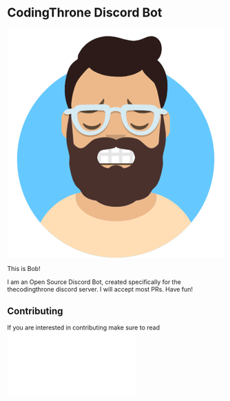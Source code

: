 # CodingThrone Discord Bot

<!--<img src='https://avataaars.io/?avatarStyle=Circle&topType=ShortHairShortWaved&accessoriesType=Prescription01&hairColor=Black&facialHairType=BeardMagestic&facialHairColor=BrownDark&clotheType=ShirtScoopNeck&clotheColor=PastelOrange&eyeType=Close&eyebrowType=SadConcernedNatural&mouthType=Grimace&skinColor=Light'
/> -->

![width=50%](./assets/img/bob.png)

This is Bob!

I am an Open Source Discord Bot, created specifically for the thecodingthrone discord server.
I will accept most PRs. Have fun!

## Contributing

If you are interested in contributing make sure to read ![contributing guide lines](./CONTRIBUTING.md)
